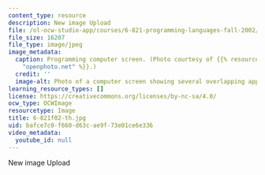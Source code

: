 ```yaml
---
content_type: resource
description: New image Upload
file: /ol-ocw-studio-app/courses/6-821-programming-languages-fall-2002/bafce7c0f660d63cae9f73e01ce6e336_6-821f02-th.jpg
file_size: 16207
file_type: image/jpeg
image_metadata:
  caption: Programming computer screen. (Photo courtesy of {{% resource_link "8435d708-c585-4f92-b1e2-f9cc3af50a58"
    "openphoto.net" %}}.)
  credit: ''
  image-alt: Photo of a computer screen showing several overlapping applications.
learning_resource_types: []
license: https://creativecommons.org/licenses/by-nc-sa/4.0/
ocw_type: OCWImage
resourcetype: Image
title: 6-821f02-th.jpg
uid: bafce7c0-f660-d63c-ae9f-73e01ce6e336
video_metadata:
  youtube_id: null
---
```

New image Upload